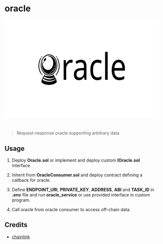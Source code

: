 # oracle

<p align="center">
  <img src="assets/oracle.png" alt="oracle" width="640" height="320" />
</p>

<h1></h1>

> Request-response oracle supporting arbitrary data

## Usage

1. Deploy **Oracle.sol** or implement and deploy custom **IOracle.sol** interface.

2. Inherit from **OracleConsumer.sol** and deploy contract defining a callback for oracle.

3. Define **ENDPOINT_URI**, **PRIVATE_KEY**, **ADDRESS**, **ABI** and **TASK_ID** in **.env** file and run **oracle_service** or use provided interface in custom program.

4. Call oracle from oracle consumer to access off-chain data.

## Credits

* [chainlink](https://github.com/smartcontractkit/chainlink)
